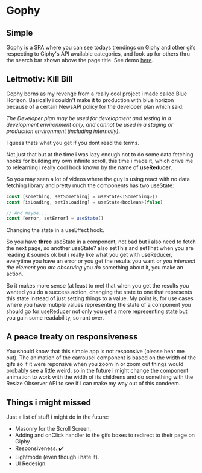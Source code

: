 # Gophy

## Simple

Gophy is a SPA where you can see todays trendings on Giphy and other gifs respecting to Giphy's API available categories, and
look up for others thru the search bar shown above the page title. See demo [here](https://gophy.vercel.app/).

## Leitmotiv: Kill Bill

Gophy borns as my revenge from a really cool project i made called Blue Horizon. Basically i couldn't make it to production with blue horizon because of a certain NewsAPI policy for the developer plan which said:

_The Developer plan may be used for development and testing in a development environment only, and cannot be used in a staging or production environment (including internally)_.

I guess thats what you get if you dont read the terms.

Not just that but at the time i was lazy enough not to do some data fetching hooks for building my own infinite scroll, this time i made it, which drive me to relearning i really cool hook known by the name of **useReducer**.

So you may seen a lot of videos where the guy is using react with no data fetching library and pretty much the components has two useState:

```js
const [something, setSomething] = useState<ISomething>()
const [isLoading, setIsLoading] = useState<boolean>(false)

// And maybe...
const [error, setError] = useState()
```

Changing the state in a useEffect hook.

So you have **three** useState in a component, not bad but i also need to fetch the next page, so another useState? also setThis and setThat when you are reading it sounds ok but i really like what you get with useReducer, everytime you have an error or you get the results you want or _you intersect the element you are observing_ you _do_ something about it, you make an action.

So it makes more sense (at least to me) that when you get the results you wanted you do a success action, changing the state to one that represents this state instead of just setting things to a value. My point is, for use cases where you have mutiple values representing the state of a component you should go for useReducer not only you get a more representing state but you gain some readability, so rant over.

## A peace treaty on responsiveness

You should know that this simple app is not responsive (please hear me out). The animation of the carrousel component is based on the width of the gifs so if it were reponsive when you zoom in or zoom out things would probably see a little weird, so in the future i might change the component animation to work with the width of its childrens and do something with the Resize Observer API to see if i can make my way out of this condeem.

## Things i might missed

Just a list of stuff i might do in the future:

- Masonry for the Scroll Screen.
- Adding and onClick handler to the gifs boxes to redirect to their page on Giphy.
- Responsiveness. ✔️
- Lightmode (even though i hate it).
- UI Redesign.
